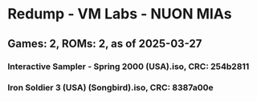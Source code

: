 # Redump - VM Labs - NUON MIAs
## Games: 2, ROMs: 2, as of 2025-03-27

### Interactive Sampler - Spring 2000 (USA).iso, CRC: 254b2811
### Iron Soldier 3 (USA) (Songbird).iso, CRC: 8387a00e
